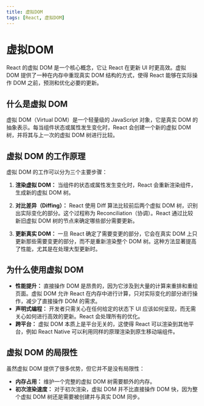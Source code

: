 ```yaml
---
title: 虚拟DOM
tags: [React, 虚拟DOM]
---
```


# 虚拟DOM

React 的虚拟 DOM 是一个核心概念，它让 React 在更新 UI 时更高效。虚拟 DOM 提供了一种在内存中重现真实 DOM 结构的方式，使得 React 能够在实际操作 DOM 之前，预测和优化必要的更新。

## 什么是虚拟 DOM

虚拟 DOM（Virtual DOM）是一个轻量级的 JavaScript 对象，它是真实 DOM 的抽象表示。每当组件状态或属性发生变化时，React 会创建一个新的虚拟 DOM 树，并将其与上一次的虚拟 DOM 树进行比较。

## 虚拟 DOM 的工作原理

虚拟 DOM 的工作可以分为三个主要步骤：

1. **渲染虚拟 DOM：**
   当组件的状态或属性发生变化时，React 会重新渲染组件，生成新的虚拟 DOM 树。

2. **对比差异（Diffing）：**
   React 使用 Diff 算法比较前后两个虚拟 DOM 树，识别出实际变化的部分。这个过程称为 Reconciliation（协调）。React 通过比较新旧虚拟 DOM 树的节点来确定哪些部分需要更新。

3. **更新真实 DOM：**
   一旦 React 确定了需要变更的部分，它会在真实 DOM 上只更新那些需要变更的部分，而不是重新渲染整个 DOM 树。这种方法显著提高了性能，尤其是在处理大型更新时。

## 为什么使用虚拟 DOM

- **性能提升：** 直接操作 DOM 是昂贵的，因为它涉及到大量的计算来重排和重绘页面。虚拟 DOM 允许 React 在内存中进行计算，只对实际变化的部分进行操作，减少了直接操作 DOM 的需求。
- **声明式编程：** 开发者只需关心在任何给定的状态下 UI 应该如何呈现，而无需关心如何进行高效的更新。React 会处理所有的优化。
- **跨平台：** 虚拟 DOM 本质上是平台无关的，这使得 React 可以渲染到其他平台，例如 React Native 可以利用同样的原理渲染到原生移动端组件。

## 虚拟 DOM 的局限性

虽然虚拟 DOM 提供了很多优势，但它并不是没有局限性：
- **内存占用：** 维护一个完整的虚拟 DOM 树需要额外的内存。
- **初次渲染速度：** 对于初次渲染，虚拟 DOM 并不比直接操作 DOM 快，因为整个虚拟 DOM 树还是需要被创建并与真实 DOM 同步。
